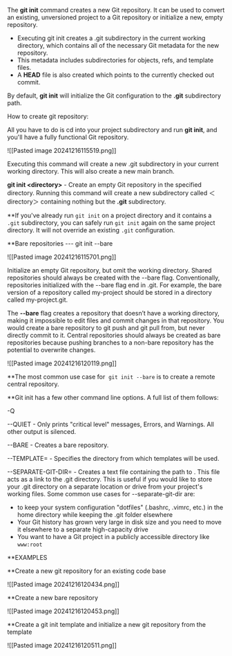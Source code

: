 The **git init** command creates a new Git repository. It can be used to convert an existing, unversioned project to a Git repository or initialize a new, empty repository.

- Executing git init creates a .git subdirectory in the current working directory, which contains all of the necessary Git metadata for the new repository. 
- This metadata includes subdirectories for objects, refs, and template files.
- A **HEAD** file is also created which points to the currently checked out commit.

By default, **git init** will initialize the Git configuration to the **.git** subdirectory path.

How to create git repository:

All you have to do is cd into your project subdirectory and run **git init**, and you'll have a fully functional Git repository.

![[Pasted image 20241216115519.png]]

Executing this command will create a new .git subdirectory in your current working directory. This will also create a new main branch. 

**git init \<directory>** - Create an empty Git repository in the specified directory. Running this command will create a new subdirectory called ＜directory＞ containing nothing but the **.git** subdirectory.

**If you've already run `git init` on a project directory and it contains a `.git` subdirectory, you can safely run `git init` again on the same project directory. It will not override an existing `.git` configuration.


**Bare repositories --- git init --bare

![[Pasted image 20241216115701.png]]

Initialize an empty Git repository, but omit the working directory. Shared repositories should always be created with the --bare flag. Conventionally, repositories initialized with the --bare flag end in .git. For example, the bare version of a repository called my-project should be stored in a directory called my-project.git.

The **--bare** flag creates a repository that doesn’t have a working directory, making it impossible to edit files and commit changes in that repository. You would create a bare repository to git push and git pull from, but never directly commit to it. Central repositories should always be created as bare repositories because pushing branches to a non-bare repository has the potential to overwrite changes. 


![[Pasted image 20241216120119.png]]

**The most common use case for  `git init --bare` is to create a remote central repository.

**Git init has a few other command line options. A full list of them follows:

-Q

--QUIET - Only prints "critical level" messages, Errors, and Warnings. All other output is silenced.

--BARE - Creates a bare repository.

--TEMPLATE= - Specifies the directory from which templates will be used.

--SEPARATE-GIT-DIR=  - Creates a text file containing the path to . This file acts as a link to the .git directory. This is useful if you would like to store your .git directory on a separate location or drive from your project's working files. Some common use cases for --separate-git-dir are:

- to keep your system configuration "dotfiles" (.bashrc, .vimrc, etc.) in the home directory while keeping the .git folder elsewhere
- Your Git history has grown very large in disk size and you need to move it elsewhere to a separate high-capacity drive
- You want to have a Git project in a publicly accessible directory like `www:root`

**EXAMPLES

**Create a new git repository for an existing code base

![[Pasted image 20241216120434.png]]

**Create a new bare repository

![[Pasted image 20241216120453.png]]

**Create a git init template and initialize a new git repository from the template

![[Pasted image 20241216120511.png]]




